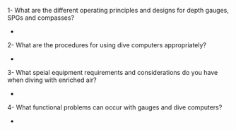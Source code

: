 1- What are the different operating principles and designs for depth gauges, SPGs and compasses?

- 

2- What are the procedures for using dive computers appropriately?

- 

3- What speial equipment requirements and considerations do you have when diving with enriched air? 

- 

4- What functional problems can occur with gauges and dive computers?

- 